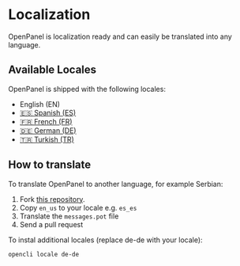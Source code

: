 
# Localization

OpenPanel is localization ready and can easily be translated into any language.

## Available Locales

OpenPanel is shipped with the following locales:

- English (EN)
- [🇪🇸 Spanish (ES)](https://community.openpanel.co/d/59-hablas-espanol-spanish-translation-for-openpanel)
- [🇫🇷 French (FR)](https://community.openpanel.co/d/45-parles-tu-francais-french-translation-for-openpanel)
- [🇩🇪 German (DE)](https://community.openpanel.co/d/25-sprichst-du-deutsch-german-translation-for-openpanel)
- [🇹🇷 Turkish (TR)](https://community.openpanel.co/d/31-turkce-konusuyor-musun-turkish-translation-for-openpanel)

## How to translate

To translate OpenPanel to another language, for example Serbian:

1. Fork [this repository](https://github.com/stefanpejcic/openpanel-translations).
2. Copy `en_us` to your locale e.g. `es_es`
3. Translate the `messages.pot` file
4. Send a pull request

To instal additional locales (replace de-de with your locale):

```bash
opencli locale de-de
```
